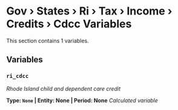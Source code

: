 # Gov › States › Ri › Tax › Income › Credits › Cdcc Variables

This section contains 1 variables.

## Variables

### `ri_cdcc`
*Rhode Island child and dependent care credit*

**Type: `None` | Entity: None | Period: None**
*Calculated variable*
